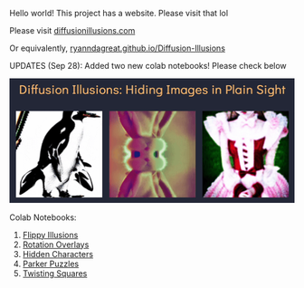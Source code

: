 Hello world! This project has a website. Please visit that lol

Please visit [diffusionillusions.com](https://diffusionillusions.com)

Or equivalently, [ryanndagreat.github.io/Diffusion-Illusions](https://ryanndagreat.github.io/Diffusion-Illusions)

UPDATES (Sep 28):
   Added two new colab notebooks! Please check below


![](assets/DiffusionIllusionsGif2.gif)

Colab Notebooks:
1. [Flippy Illusions](https://githubtocolab.com/RyannDaGreat/Diffusion-Illusions/blob/master/flippy_illusions_for_colab.ipynb)
2. [Rotation Overlays](https://githubtocolab.com/RyannDaGreat/Diffusion-Illusions/blob/master/rotation_overlays_for_colab.ipynb)
3. [Hidden Characters](https://githubtocolab.com/RyannDaGreat/Diffusion-Illusions/blob/master/hidden_characters_for_colab.ipynb)
4. [Parker Puzzles](https://githubtocolab.com/RyannDaGreat/Diffusion-Illusions/blob/master/parker_puzzle_colab.ipynb)
5. [Twisting Squares](https://githubtocolab.com/RyannDaGreat/Diffusion-Illusions/blob/master/twisting_squares_colab.ipynb)
